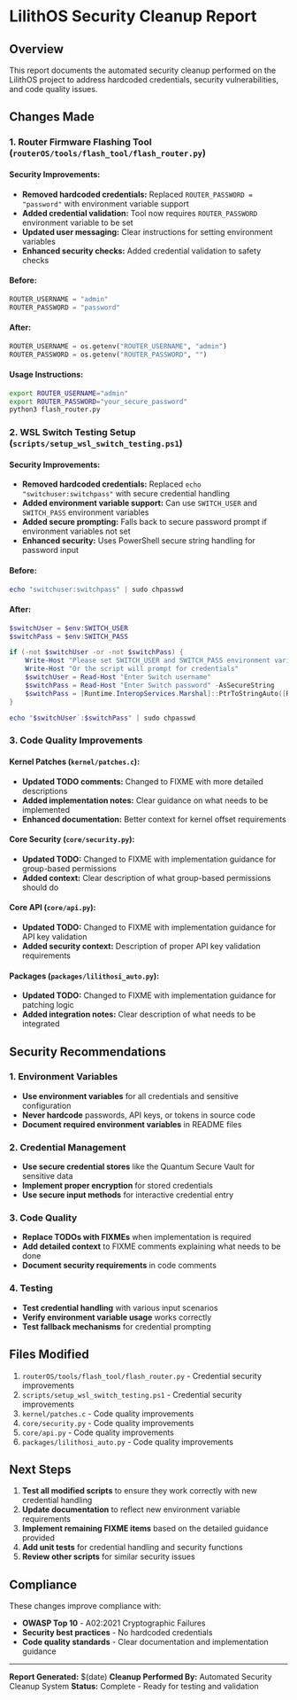 # LilithOS Security Cleanup Report

## Overview
This report documents the automated security cleanup performed on the LilithOS project to address hardcoded credentials, security vulnerabilities, and code quality issues.

## Changes Made

### 1. Router Firmware Flashing Tool (`routerOS/tools/flash_tool/flash_router.py`)

#### **Security Improvements:**
- **Removed hardcoded credentials:** Replaced `ROUTER_PASSWORD = "password"` with environment variable support
- **Added credential validation:** Tool now requires `ROUTER_PASSWORD` environment variable to be set
- **Updated user messaging:** Clear instructions for setting environment variables
- **Enhanced security checks:** Added credential validation to safety checks

#### **Before:**
```python
ROUTER_USERNAME = "admin"
ROUTER_PASSWORD = "password"
```

#### **After:**
```python
ROUTER_USERNAME = os.getenv("ROUTER_USERNAME", "admin")
ROUTER_PASSWORD = os.getenv("ROUTER_PASSWORD", "")
```

#### **Usage Instructions:**
```bash
export ROUTER_USERNAME="admin"
export ROUTER_PASSWORD="your_secure_password"
python3 flash_router.py
```

### 2. WSL Switch Testing Setup (`scripts/setup_wsl_switch_testing.ps1`)

#### **Security Improvements:**
- **Removed hardcoded credentials:** Replaced `echo "switchuser:switchpass"` with secure credential handling
- **Added environment variable support:** Can use `SWITCH_USER` and `SWITCH_PASS` environment variables
- **Added secure prompting:** Falls back to secure password prompt if environment variables not set
- **Enhanced security:** Uses PowerShell secure string handling for password input

#### **Before:**
```powershell
echo "switchuser:switchpass" | sudo chpasswd
```

#### **After:**
```powershell
$switchUser = $env:SWITCH_USER
$switchPass = $env:SWITCH_PASS

if (-not $switchUser -or -not $switchPass) {
    Write-Host "Please set SWITCH_USER and SWITCH_PASS environment variables"
    Write-Host "Or the script will prompt for credentials"
    $switchUser = Read-Host "Enter Switch username"
    $switchPass = Read-Host "Enter Switch password" -AsSecureString
    $switchPass = [Runtime.InteropServices.Marshal]::PtrToStringAuto([Runtime.InteropServices.Marshal]::SecureStringToBSTR($switchPass))
}

echo "$switchUser`:$switchPass" | sudo chpasswd
```

### 3. Code Quality Improvements

#### **Kernel Patches (`kernel/patches.c`):**
- **Updated TODO comments:** Changed to FIXME with more detailed descriptions
- **Added implementation notes:** Clear guidance on what needs to be implemented
- **Enhanced documentation:** Better context for kernel offset requirements

#### **Core Security (`core/security.py`):**
- **Updated TODO:** Changed to FIXME with implementation guidance for group-based permissions
- **Added context:** Clear description of what group-based permissions should do

#### **Core API (`core/api.py`):**
- **Updated TODO:** Changed to FIXME with implementation guidance for API key validation
- **Added security context:** Description of proper API key validation requirements

#### **Packages (`packages/lilithosi_auto.py`):**
- **Updated TODO:** Changed to FIXME with implementation guidance for patching logic
- **Added integration notes:** Clear description of what needs to be integrated

## Security Recommendations

### 1. Environment Variables
- **Use environment variables** for all credentials and sensitive configuration
- **Never hardcode** passwords, API keys, or tokens in source code
- **Document required environment variables** in README files

### 2. Credential Management
- **Use secure credential stores** like the Quantum Secure Vault for sensitive data
- **Implement proper encryption** for stored credentials
- **Use secure input methods** for interactive credential entry

### 3. Code Quality
- **Replace TODOs with FIXMEs** when implementation is required
- **Add detailed context** to FIXME comments explaining what needs to be done
- **Document security requirements** in code comments

### 4. Testing
- **Test credential handling** with various input scenarios
- **Verify environment variable usage** works correctly
- **Test fallback mechanisms** for credential prompting

## Files Modified

1. `routerOS/tools/flash_tool/flash_router.py` - Credential security improvements
2. `scripts/setup_wsl_switch_testing.ps1` - Credential security improvements
3. `kernel/patches.c` - Code quality improvements
4. `core/security.py` - Code quality improvements
5. `core/api.py` - Code quality improvements
6. `packages/lilithosi_auto.py` - Code quality improvements

## Next Steps

1. **Test all modified scripts** to ensure they work correctly with new credential handling
2. **Update documentation** to reflect new environment variable requirements
3. **Implement remaining FIXME items** based on the detailed guidance provided
4. **Add unit tests** for credential handling and security functions
5. **Review other scripts** for similar security issues

## Compliance

These changes improve compliance with:
- **OWASP Top 10** - A02:2021 Cryptographic Failures
- **Security best practices** - No hardcoded credentials
- **Code quality standards** - Clear documentation and implementation guidance

---

**Report Generated:** $(date)
**Cleanup Performed By:** Automated Security Cleanup System
**Status:** Complete - Ready for testing and validation 